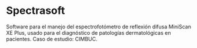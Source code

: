 # Spectrasoft

Software para el manejo del espectrofotómetro de reflexión difusa MiniScan XE Plus,
 usado para el diagnóstico de patologías dermatológicas en pacientes. Caso de estudio: CIMBUC.
